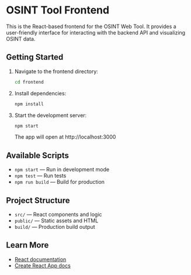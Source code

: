 # OSINT Tool Frontend

This is the React-based frontend for the OSINT Web Tool. It provides a user-friendly interface for interacting with the backend API and visualizing OSINT data.

## Getting Started

1. Navigate to the frontend directory:
   ```bash
   cd frontend
   ```
2. Install dependencies:
   ```bash
   npm install
   ```
3. Start the development server:
   ```bash
   npm start
   ```
   The app will open at http://localhost:3000

## Available Scripts
- `npm start` — Run in development mode
- `npm test` — Run tests
- `npm run build` — Build for production

## Project Structure
- `src/` — React components and logic
- `public/` — Static assets and HTML
- `build/` — Production build output

## Learn More
- [React documentation](https://reactjs.org/)
- [Create React App docs](https://facebook.github.io/create-react-app/docs/getting-started)
